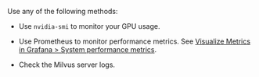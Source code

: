 Use any of the following methods:

- Use <code>nvidia-smi</code> to monitor your GPU usage.

- Use Prometheus to monitor performance metrics. See <a href="setup_grafana.md#System-performance-metrics">Visualize Metrics in Grafana > System performance metrics</a>.

- Check the Milvus server logs.
